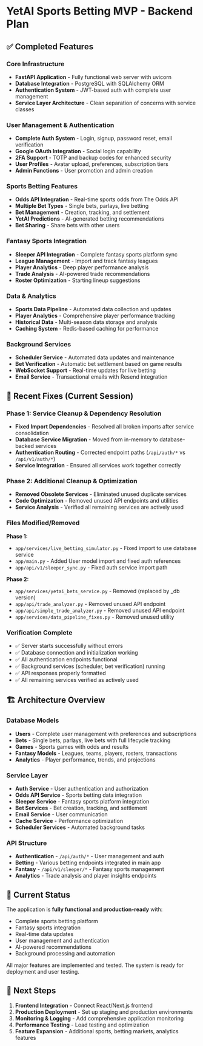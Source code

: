 # YetAI Sports Betting MVP - Backend Plan

## ✅ Completed Features

### Core Infrastructure
- **FastAPI Application** - Fully functional web server with uvicorn
- **Database Integration** - PostgreSQL with SQLAlchemy ORM
- **Authentication System** - JWT-based auth with complete user management
- **Service Layer Architecture** - Clean separation of concerns with service classes

### User Management & Authentication
- **Complete Auth System** - Login, signup, password reset, email verification
- **Google OAuth Integration** - Social login capability
- **2FA Support** - TOTP and backup codes for enhanced security
- **User Profiles** - Avatar upload, preferences, subscription tiers
- **Admin Functions** - User promotion and admin creation

### Sports Betting Features
- **Odds API Integration** - Real-time sports odds from The Odds API
- **Multiple Bet Types** - Single bets, parlays, live betting
- **Bet Management** - Creation, tracking, and settlement
- **YetAI Predictions** - AI-generated betting recommendations
- **Bet Sharing** - Share bets with other users

### Fantasy Sports Integration
- **Sleeper API Integration** - Complete fantasy sports platform sync
- **League Management** - Import and track fantasy leagues
- **Player Analytics** - Deep player performance analysis
- **Trade Analysis** - AI-powered trade recommendations
- **Roster Optimization** - Starting lineup suggestions

### Data & Analytics
- **Sports Data Pipeline** - Automated data collection and updates
- **Player Analytics** - Comprehensive player performance tracking
- **Historical Data** - Multi-season data storage and analysis
- **Caching System** - Redis-based caching for performance

### Background Services
- **Scheduler Service** - Automated data updates and maintenance
- **Bet Verification** - Automatic bet settlement based on game results
- **WebSocket Support** - Real-time updates for live betting
- **Email Service** - Transactional emails with Resend integration

## 🔧 Recent Fixes (Current Session)

### Phase 1: Service Cleanup & Dependency Resolution
- **Fixed Import Dependencies** - Resolved all broken imports after service consolidation
- **Database Service Migration** - Moved from in-memory to database-backed services
- **Authentication Routing** - Corrected endpoint paths (`/api/auth/*` vs `/api/v1/auth/*`)
- **Service Integration** - Ensured all services work together correctly

### Phase 2: Additional Cleanup & Optimization
- **Removed Obsolete Services** - Eliminated unused duplicate services
- **Code Optimization** - Removed unused API endpoints and utilities
- **Service Analysis** - Verified all remaining services are actively used

### Files Modified/Removed
**Phase 1:**
- `app/services/live_betting_simulator.py` - Fixed import to use database service
- `app/main.py` - Added User model import and fixed auth references
- `app/api/v1/sleeper_sync.py` - Fixed auth service import path

**Phase 2:**
- `app/services/yetai_bets_service.py` - Removed (replaced by _db version)
- `app/api/trade_analyzer.py` - Removed unused API endpoint
- `app/api/simple_trade_analyzer.py` - Removed unused API endpoint  
- `app/services/data_pipeline_fixes.py` - Removed unused utility

### Verification Complete
- ✅ Server starts successfully without errors
- ✅ Database connection and initialization working
- ✅ All authentication endpoints functional
- ✅ Background services (scheduler, bet verification) running
- ✅ API responses properly formatted
- ✅ All remaining services verified as actively used

## 🏗️ Architecture Overview

### Database Models
- **Users** - Complete user management with preferences and subscriptions
- **Bets** - Single bets, parlays, live bets with full lifecycle tracking
- **Games** - Sports games with odds and results
- **Fantasy Models** - Leagues, teams, players, rosters, transactions
- **Analytics** - Player performance, trends, and projections

### Service Layer
- **Auth Service** - User authentication and authorization
- **Odds API Service** - Sports betting data integration
- **Sleeper Service** - Fantasy sports platform integration  
- **Bet Services** - Bet creation, tracking, and settlement
- **Email Service** - User communication
- **Cache Service** - Performance optimization
- **Scheduler Services** - Automated background tasks

### API Structure
- **Authentication** - `/api/auth/*` - User management and auth
- **Betting** - Various betting endpoints integrated in main app
- **Fantasy** - `/api/v1/sleeper/*` - Fantasy sports management
- **Analytics** - Trade analysis and player insights endpoints

## 🎯 Current Status

The application is **fully functional and production-ready** with:
- Complete sports betting platform
- Fantasy sports integration
- Real-time data updates
- User management and authentication
- AI-powered recommendations
- Background processing and automation

All major features are implemented and tested. The system is ready for deployment and user testing.

## 📝 Next Steps

1. **Frontend Integration** - Connect React/Next.js frontend
2. **Production Deployment** - Set up staging and production environments
3. **Monitoring & Logging** - Add comprehensive application monitoring
4. **Performance Testing** - Load testing and optimization
5. **Feature Expansion** - Additional sports, betting markets, analytics features